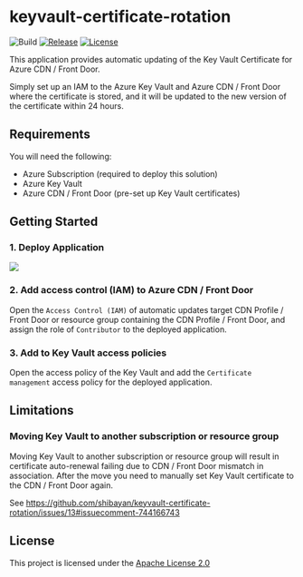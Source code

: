# keyvault-certificate-rotation

![Build](https://github.com/shibayan/keyvault-certificate-rotation/workflows/Build/badge.svg)
[![Release](https://img.shields.io/github/release/shibayan/keyvault-certificate-rotation.svg)](https://github.com/shibayan/keyvault-certificate-rotation/releases/latest)
[![License](https://img.shields.io/github/license/shibayan/keyvault-certificate-rotation.svg)](https://github.com/shibayan/keyvault-certificate-rotation/blob/master/LICENSE)

This application provides automatic updating of the Key Vault Certificate for Azure CDN / Front Door.

Simply set up an IAM to the Azure Key Vault and Azure CDN / Front Door where the certificate is stored, and it will be updated to the new version of the certificate within 24 hours.

## Requirements

You will need the following:
- Azure Subscription (required to deploy this solution)
- Azure Key Vault
- Azure CDN / Front Door (pre-set up Key Vault certificates)

## Getting Started

### 1. Deploy Application

<a href="https://portal.azure.com/#create/Microsoft.Template/uri/https%3A%2F%2Fraw.githubusercontent.com%2Fshibayan%2Fkeyvault-certificate-rotation%2Fmaster%2Fazuredeploy.json" target="_blank">
  <img src="https://aka.ms/deploytoazurebutton" />
</a>


### 2. Add access control (IAM) to Azure CDN / Front Door

Open the `Access Control (IAM)` of automatic updates target CDN Profile / Front Door or resource group containing the CDN Profile / Front Door, and assign the role of `Contributor` to the deployed application.

### 3. Add to Key Vault access policies

Open the access policy of the Key Vault and add the `Certificate management` access policy for the deployed application.

## Limitations

### Moving Key Vault to another subscription or resource group

Moving Key Vault to another subscription or resource group will result in certificate auto-renewal failing due to CDN / Front Door mismatch in association. After the move you need to manually set Key Vault certificate to the CDN / Front Door again.

See https://github.com/shibayan/keyvault-certificate-rotation/issues/13#issuecomment-744166743

## License

This project is licensed under the [Apache License 2.0](https://github.com/shibayan/keyvault-certificate-rotation/blob/master/LICENSE)
